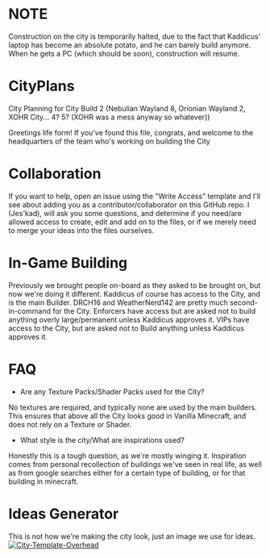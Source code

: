 # NOTE
Construction on the city is temporarily halted, due to the fact that Kaddicus' laptop has become an absolute potato, and he can barely build anymore. When he gets a PC (which should be soon), construction will resume.

# CityPlans
City Planning for City Build 2 (Nebulian Wayland 8, Orionian Wayland 2, XOHR City... 4? 5? (XOHR was a mess anyway so whatever))

Greetings life form!
If you've found this file, congrats, and welcome to the headquarters of the team who's working on building the City

# Collaboration
If you want to help, open an issue using the "Write Access" template and I'll see about adding you as a contributor/collaborator on this GitHub repo.
I (Jes'kad), will ask you some questions, and determine if you need/are allowed access to create, edit and add on to the files, or if we merely need to merge your ideas into the files ourselves.

# In-Game Building
Previously we brought people on-board as they asked to be brought on, but now we're doing it different. Kaddicus of course has access to the City, and is the main Builder. DRCH16 and WeatherNerd142 are pretty much second-in-command for the City. Enforcers have access but are asked not to build anything  overly large/permanent unless Kaddicus approves it. VIPs have access to the City, but are asked not to Build anything unless Kaddicus approves it.

# FAQ
- Are any Texture Packs/Shader Packs used for the City?

No textures are required, and typically none are used by the main builders. This ensures that above all the City looks good in Vanilla Minecraft, and does not rely on a Texture or Shader.


- What style is the city/What are inspirations used?

Honestly this is a tough question, as we're mostly winging it. Inspiration comes from personal recollection of buildings we've seen in real life, as well as from google searches either for a certain type of building, or for that building in minecraft.


# Ideas Generator
This is not how we're making the city look, just an image we use for ideas.
<a align="center" href="https://ibb.co/Ycqk9gq"><img src="https://i.ibb.co/bs8Bht8/City-Template-Overhead.jpg" alt="City-Template-Overhead" border="0"></a>
